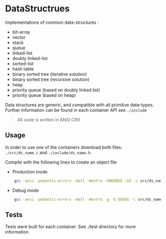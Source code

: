 # DataStructrues
Implementations of common data-structures :
- bit-array
- vector
- stack
- queue
- linked-list
- doubly linked-list
- sorted-list
- hash table
- binary sorted tree (iterative solution)
- binary sorted tree (recursive solution)
- heap
- priority queue (based on doubly linked list)
- priority queue (based on heap)


Data structures are generic, and compatible with all primitive data-types.<br>
Further information can be found in each container API see `./include`

> All code is written in ANSI C89 


## Usage
In order to use one of the containers download both files:<br>
`./src/ds_name.c` and `./include/ds_name.h`.

Compile with the following lines to create an object file

* Production mode
```bash
    gcc -ansi -pedantic-errors -Wall -Wextra -DNDEBUG -O3 -c src/ds_name.c
```

* Debug mode
```bash
    gcc -ansi -pedantic-errors -Wall -Wextra -g -D_DEBUG -c src/ds_name.c
```

## Tests
Tests were built for each container. See ./test directory for more information.
